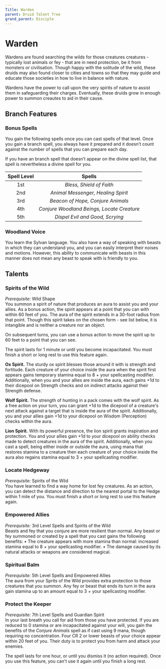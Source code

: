 ```yaml
---
Title: Warden
parent: Druid Talent Tree
grand_parent: Disciple
---
```


# Warden
 Wardens are found searching the wilds for those creatures creatures - typically lost animals or fey - that are in need protection, be it from monsters or civilisation. Though happy with the solitude of the wild, these druids may also found closer to cities and towns so that they may guide and educate those societies in how to live in balance with nature. 

Wardens have the power to call upon the very spirits of nature to assist them in safeguarding their charges. Eventually, these druids grow in enough power to summon creautes to aid in their cause.

## Branch Features

### Bonus Spells
You gain the following spells once you can cast spells of that level. Once you gain a branch spell, you always have it prepared and it doesn’t count against the number of spells that you can prepare each day.

If you have an branch spell that doesn’t appear on the divine spell list, that spell is nevertheless a divine spell for you.

| Spell Level | Spells |
|:-----------:|:------:|
| 1st | *Bless, Shield of Faith* |   
| 2nd | *Animal Messenger, Healing Spirit* |  
| 3rd | *Beacon of Hope, Conjure Animals* |  
| 4th | *Conjure Woodland Beings, Locate Creature* |  
| 5th | *Dispel Evil and Good, Scrying* |  

### Woodland Voice
You learn the Sylvan language. You also have a way of speaking with beasts in which they can understand you, and you can easily interpret their noises and motions. However, this ability to communicate with beasts in this manner does not mean any beast to speak with is friendly to you.

## Talents

### Spirits of the Wild
*Prerequisite:* Wild Shape<br>
You summon a spirit of nature that produces an aura to assist you and your allies. As a bonus action, the spirit appears at a point that you can with within 60 feet of you. The aura of the spirit extends in a 30-foot radius from that point. Though this spirit takes on the chosen form - see list below, it is intangible and is neither a creature nor an object. 

On subsequent turns, you can use a bonus action to move the spirit up to 60 feet to a point that you can see. 

The spirit lasts for 1 minute or until you become incapacitated. You must finish a short or long rest to use this feature again. 

**Ox Spirit.** The sturdy ox spirit blesses those around it with is strength and fortitude. Each creature of your choice inside the aura when the spirit first appears gains temporary stamina equal to 8 + your spellcasting modifier. Additionally, when you and your allies are inside the aura, each gains +1d to their dicepool on Strength checks and on indirect attacks against their Strength defense.

**Wolf Spirit.** The strength of hunting in a pack comes with the wolf spirit. As a free action on your turn, you can grant +1d to the dicepool of a creature's next attack against a target that is inside the aura of the spirit. Additionally, you and your allies gain +1d to your dicepool on Wisdom (Perception) checks within the aura. 

**Lion Spirit.** With its powerful presence, the lion spirit grants inspiration and protection. You and your allies gain +1d to your dicepool on ability checks made to detect creatures in the aura of the spirit. Additionally, when you cast a spell, being either inside or outside the aura, using mana that restores stamina to a creature then each creature of your choice inside the aura also regains stamina equal to 3 + your spellcasting modifier.

### Locate Hedgeway
*Prerequisite:* Spirits of the Wild<br>
You have learned to find a way home for lost fey creatures. As an action, you can detect the distance and direction to the nearest portal to the Hedge within 1 mile of you. You must finish a short or long rest to use this feature again. 

### Empowered Allies
*Prerequisite:* 3rd Level Spells and Spirits of the Wild<br>
Beasts and fey that you conjure are more resilient than normal. Any beast or fey summoned or created by a spell that you cast gains the following benefits:
	• The creature appears with more stamina than normal: increased stamina equal to 8 + your spellcasting modifier.
	• The damage caused by its natural attacks or weapons are considered magical.

### Spiritual Balm
*Prerequisite:* 5th Level Spells and Empowered Allies<br>
The aura from your Sprits of the Wild provides extra protection to those creatures that you summon. Any fey or beast that ends its turn in the aura gain stamina up to an amount equal to 3 + your spellcasting modifier.

### Protect the Keeper
*Prerequisite:* 7th Level Spells and Guardian Spirit<br>
In your last breath you call for aid from those you have protected. If you are reduced to 0 stamina or are incapacitated against your will, you gain the benefits of the *Conjure Animals* spell as if cast using 9 mana, though requiring no concentration. Four CR 2 or lower beasts of your choice appear within 20 feet of you. Their duty is to protect you from harm and attack your enemies. 

The spell lasts for one hour, or until you dismiss it (no action required). Once you use this feature, you can't use it again until you finish a long rest. 
